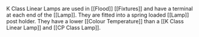 K Class Linear Lamps are used in [[Flood]] [[Fixtures]] and have a terminal at each end of the [[Lamp]]. They are fitted into a spring loaded [[Lamp]] post holder. They have a lower [[Colour Temperature]] than a [[K Class Linear Lamp]] and [[CP Class Lamp]]. 
